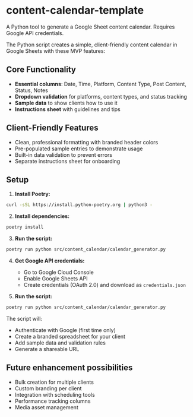 # content-calendar-template

A Python tool to generate a Google Sheet content calendar. Requires Google API credentials.

The Python script creates a simple, client-friendly content calendar in Google Sheets with these MVP features:

## Core Functionality

- **Essential columns**: Date, Time, Platform, Content Type, Post Content, Status, Notes
- **Dropdown validation** for platforms, content types, and status tracking
- **Sample data** to show clients how to use it
- **Instructions sheet** with guidelines and tips

## Client-Friendly Features

- Clean, professional formatting with branded header colors
- Pre-populated sample entries to demonstrate usage
- Built-in data validation to prevent errors
- Separate instructions sheet for onboarding

## Setup

1. **Install Poetry:**
```bash
curl -sSL https://install.python-poetry.org | python3 -
```

2. **Install dependencies:**
```bash
poetry install
```

3. **Run the script:**
```bash
poetry run python src/content_calendar/calendar_generator.py
```

4. **Get Google API credentials:**
   - Go to Google Cloud Console
   - Enable Google Sheets API
   - Create credentials (OAuth 2.0) and download as `credentials.json`

3. **Run the script:**
```bash
poetry run python src/content_calendar/calendar_generator.py
```

The script will:
- Authenticate with Google (first time only)
- Create a branded spreadsheet for your client
- Add sample data and validation rules
- Generate a shareable URL

## Future enhancement possibilities

- Bulk creation for multiple clients
- Custom branding per client
- Integration with scheduling tools
- Performance tracking columns
- Media asset management
